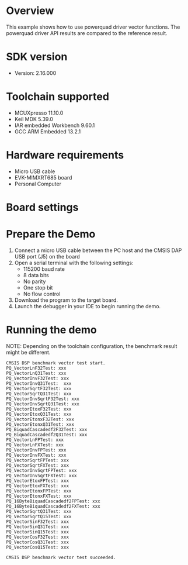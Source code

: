Overview
========
This example shows how to use powerquad driver vector functions.
The powerquad driver API results are compared to the reference result.

SDK version
===========
- Version: 2.16.000

Toolchain supported
===================
- MCUXpresso  11.10.0
- Keil MDK  5.39.0
- IAR embedded Workbench  9.60.1
- GCC ARM Embedded  13.2.1

Hardware requirements
=====================
- Micro USB cable
- EVK-MIMXRT685 board
- Personal Computer

Board settings
==============


Prepare the Demo
================
1.  Connect a micro USB cable between the PC host and the CMSIS DAP USB port (J5) on the board
2.  Open a serial terminal with the following settings:
    - 115200 baud rate
    - 8 data bits
    - No parity
    - One stop bit
    - No flow control
3.  Download the program to the target board.
4.  Launch the debugger in your IDE to begin running the demo.

Running the demo
================
NOTE: Depending on the toolchain configuration, the benchmark result might be different.
~~~~~~~~~~~~~~~~~~~~~
CMSIS DSP benchmark vector test start.
PQ_VectorLnF32Test: xxx
PQ_VectorLnQ31Test: xxx
PQ_VectorInvF32Test: xxx
PQ_VectorInvQ31Test:  xxx
PQ_VectorSqrtF32Test: xxx
PQ_VectorSqrtQ31Test: xxx
PQ_VectorInvSqrtF32Test: xxx
PQ_VectorInvSqrtQ31Test: xxx
PQ_VectorEtoxF32Test: xxx
PQ_VectorEtoxQ31Test: xxx
PQ_VectorEtonxF32Test: xxx
PQ_VectorEtonxQ31Test: xxx
PQ_BiquadCascadedf2F32Test: xxx
PQ_BiquadCascadedf2Q31Test: xxx
PQ_VectorLnFPTest: xxx
PQ_VectorLnFXTest: xxx
PQ_VectorInvFPTest: xxx
PQ_VectorInvFXTest: xxx
PQ_VectorSqrtFPTest: xxx
PQ_VectorSqrtFXTest: xxx
PQ_VectorInvSqrtFPTest: xxx
PQ_VectorInvSqrtFXTest: xxx
PQ_VectorEtoxFPTest: xxx
PQ_VectorEtoxFXTest: xxx
PQ_VectorEtonxFPTest: xxx
PQ_VectorEtonxFXTest: xxx
PQ_16ByteBiquadCascadedf2FPTest: xxx
PQ_16ByteBiquadCascadedf2FXTest: xxx
PQ_VectorSqrtQ31Test: xxx
PQ_VectorSqrtQ15Test: xxx
PQ_VectorSinF32Test: xxx
PQ_VectorSinQ31Test: xxx
PQ_VectorSinQ15Test: xxx
PQ_VectorCosF32Test: xxx
PQ_VectorCosQ31Test: xxx
PQ_VectorCosQ15Test: xxx

CMSIS DSP benchmark vector test succeeded.
~~~~~~~~~~~~~~~~~~~~~
